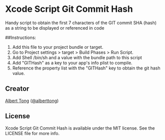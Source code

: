 Xcode Script Git Commit Hash
=================

Handy script to obtain the first 7 characters of the GIT commit SHA (hash) as a string to be displayed or referenced in code

##Instructions:
1) Add this file to your project bundle or target.
2) Go to Project settings > target > Build Phases > Run Script. 
3) Add Shell /bin/sh and a value with the bundle path to this script
4) Add "GITHash" as a key to your app's info plist to compile.
5) Reference the property list with the "GITHash" key to obtain the git hash value.

## Creator

[Albert Tong](http://about.me/AlbertTong) ([@alberttong](https://twitter.com/alberttong))

## License

Xcode Script Git Commit Hash is available under the MIT license. See the LICENSE file for more info.
